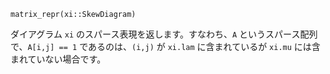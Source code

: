 ```
matrix_repr(xi::SkewDiagram)
```

ダイアグラム `xi` のスパース表現を返します。すなわち、`A` というスパース配列で、`A[i,j] == 1` であるのは、`(i,j)` が `xi.lam` に含まれているが `xi.mu` には含まれていない場合です。
